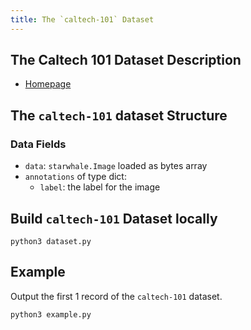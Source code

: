 ```yaml
---
title: The `caltech-101` Dataset
---
```


## The Caltech 101 Dataset Description

- [Homepage](https://data.caltech.edu/records/mzrjq-6wc02)

## The `caltech-101` dataset Structure

### Data Fields

- `data`: `starwhale.Image` loaded as bytes array
- `annotations` of type dict:
    - `label`: the label for the image

## Build `caltech-101` Dataset locally

```shell
python3 dataset.py
```

## Example

Output the first 1 record of the `caltech-101` dataset.

```shell
python3 example.py
```
